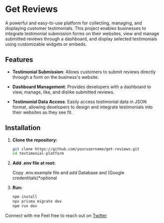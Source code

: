 
# Get Reviews

A powerful and easy-to-use platform for collecting, managing, and displaying customer testimonials. This project enables businesses to integrate testimonial submission forms on their websites, view and manage submitted reviews through a dashboard, and display selected testimonials using customizable widgets or embeds.

## Features

- **Testimonial Submission**: Allows customers to submit reviews directly through a form on the business's website.

- **Dashboard Management**: Provides developers with a dashboard to view, manage, like, and dislike submitted reviews.

- **Testimonial Data Access**: Easily access testimonial data in JSON format, allowing developers to design and integrate testimonials into their websites as they see fit.

## Installation

1. **Clone the repository:**
   ```bash
   git clone https://github.com/yourusername/get-reviews.git
   cd testimonial-platform

2. **Add .env file at root:**

    Copy .env.example file and    add Database and (Google credentitals)*optional

3. **Run:**
    ```bash
    npm install
    npx prisma migrate dev
    npm run dev


Connect with me
Feel free to reach out on [Twitter](https://twitter.com/_x_ankit)
